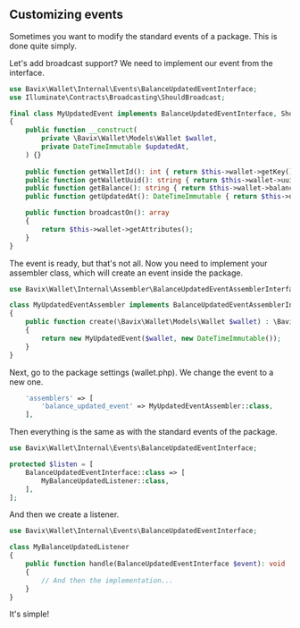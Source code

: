 ## Customizing events

Sometimes you want to modify the standard events of a package. This is done quite simply.

Let's add broadcast support? We need to implement our event from the interface.

```php
use Bavix\Wallet\Internal\Events\BalanceUpdatedEventInterface;
use Illuminate\Contracts\Broadcasting\ShouldBroadcast;

final class MyUpdatedEvent implements BalanceUpdatedEventInterface, ShouldBroadcast
{
    public function __construct(
        private \Bavix\Wallet\Models\Wallet $wallet,
        private DateTimeImmutable $updatedAt,
    ) {}
    
    public function getWalletId(): int { return $this->wallet->getKey(); }
    public function getWalletUuid(): string { return $this->wallet->uuid; }
    public function getBalance(): string { return $this->wallet->balanceInt; }
    public function getUpdatedAt(): DateTimeImmutable { return $this->updatedAt; }

    public function broadcastOn(): array
    {
        return $this->wallet->getAttributes();
    }
}
```

The event is ready, but that's not all. Now you need to implement your assembler class, which will create an event inside the package.

```php
use Bavix\Wallet\Internal\Assembler\BalanceUpdatedEventAssemblerInterface;

class MyUpdatedEventAssembler implements BalanceUpdatedEventAssemblerInterface
{
    public function create(\Bavix\Wallet\Models\Wallet $wallet) : \Bavix\Wallet\Internal\Events\BalanceUpdatedEventInterface
    {
        return new MyUpdatedEvent($wallet, new DateTimeImmutable());
    }
}
```

Next, go to the package settings (wallet.php).
We change the event to a new one.

```php
    'assemblers' => [
        'balance_updated_event' => MyUpdatedEventAssembler::class,
    ],
```

Then everything is the same as with the standard events of the package.

```php
use Bavix\Wallet\Internal\Events\BalanceUpdatedEventInterface;

protected $listen = [
    BalanceUpdatedEventInterface::class => [
        MyBalanceUpdatedListener::class,
    ],
];
```

And then we create a listener.

```php
use Bavix\Wallet\Internal\Events\BalanceUpdatedEventInterface;

class MyBalanceUpdatedListener
{
    public function handle(BalanceUpdatedEventInterface $event): void
    {
        // And then the implementation...
    }
}
```

It's simple!
